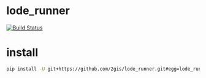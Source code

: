 lode_runner
===========
[![Build Status](https://travis-ci.org/nwlunatic/lode_runner.svg?branch=master)](https://travis-ci.org/nwlunatic/lode_runner)

# install
```bash
pip install -U git+https://github.com/2gis/lode_runner.git#egg=lode_runner
```
